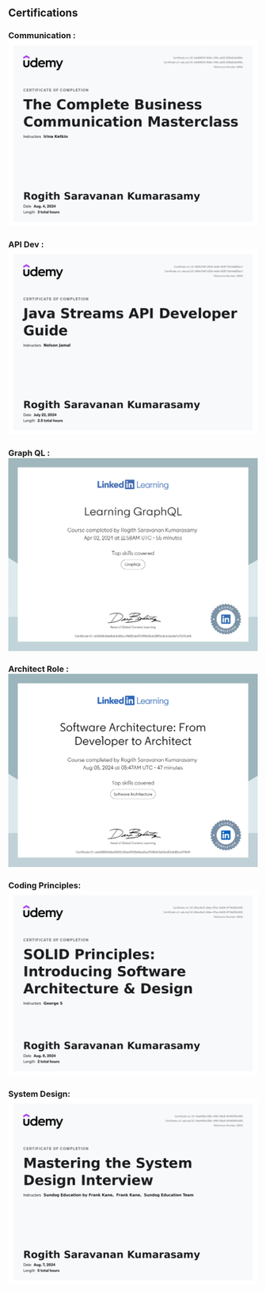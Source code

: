 ## Certifications

### Communication : ![Communication](images/Udemy-Certificate-Comminication.jpg)

### API Dev : ![Functional Programming](images/Udemy_Stream_API_Dev.jpg)

### Graph QL : ![GrpahQL](images/graphQL.jpg)

### Architect Role : ![Role Improvement](images/CertificateOfCompletion_Software%20Architecture%20From%20Developer%20to%20Architect.jpg)

### Coding Principles: ![SOLID](images/SOLIDS_Udemy.jpg)

### System Design: ![SystemDesign](images/System_Design.jpg) 
